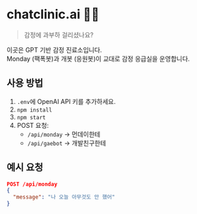 # chatclinic.ai 🧠💬

> 감정에 과부하 걸리셨나요?

이곳은 GPT 기반 감정 진료소입니다.  
Monday (팩폭봇)과 개봇 (응원봇)이 교대로 감정 응급실을 운영합니다.

## 사용 방법

1. `.env`에 OpenAI API 키를 추가하세요.
2. `npm install`
3. `npm start`
4. POST 요청:
   - `/api/monday` → 먼데이한테
   - `/api/gaebot` → 개발친구한테

## 예시 요청

```json
POST /api/monday
{
  "message": "나 오늘 아무것도 안 했어"
}
